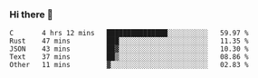 ### Hi there 👋

<!--
**WShiBin/WShiBin** is a ✨ _special_ ✨ repository because its `README.md` (this file) appears on your GitHub profile.

Here are some ideas to get you started:

- 🔭 I’m currently working on ...
- 🌱 I’m currently learning ...
- 👯 I’m looking to collaborate on ...
- 🤔 I’m looking for help with ...
- 💬 Ask me about ...
- 📫 How to reach me: ...
- 😄 Pronouns: ...
- ⚡ Fun fact: ...
-->

<!--START_SECTION:waka-->
```text
C       4 hrs 12 mins   ███████████████░░░░░░░░░░   59.97 % 
Rust    47 mins         ███░░░░░░░░░░░░░░░░░░░░░░   11.35 % 
JSON    43 mins         ██▓░░░░░░░░░░░░░░░░░░░░░░   10.30 % 
Text    37 mins         ██▒░░░░░░░░░░░░░░░░░░░░░░   08.86 % 
Other   11 mins         ▓░░░░░░░░░░░░░░░░░░░░░░░░   02.83 % 
```
<!--END_SECTION:waka-->
